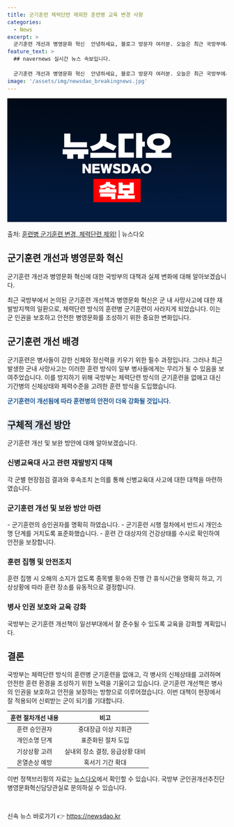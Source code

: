 ```yaml
---
title: 군기훈련 체력단련 제외한 훈련병 교육 변경 사항
categories:
  - News
excerpt: >
  군기훈련 개선과 병영문화 혁신  안녕하세요, 블로그 방문자 여러분. 오늘은 최근 국방부에서 논의된 군기훈련 …
feature_text: >
  ## navernews 실시간 뉴스 속보입니다.

  군기훈련 개선과 병영문화 혁신  안녕하세요, 블로그 방문자 여러분. 오늘은 최근 국방부에서 논의된 군기훈련 …
image: '/assets/img/newsdao_breakingnews.jpg'
---
```


![뉴스다오 속보](/assets/img/newsdao_breakingnews.jpg)

<p>출처: <a href="https://newsdao.kr/4499" rel="dofollow">훈련병 군기훈련 변경, 체력단련 제외!</a> | 뉴스다오</p>

<h2 data-ke-size="size26">군기훈련 개선과 병영문화 혁신</h2>
군기훈련 개선과 병영문화 혁신에 대한 국방부의 대책과 실제 변화에 대해 알아보겠습니다.

<p data-ke-size="size16">최근 국방부에서 논의된 군기훈련 개선책과 병영문화 혁신은 군 내 사망사고에 대한 재발방지책의 일환으로, 체력단련 방식의 훈련병 군기훈련이 사라지게 되었습니다. 이는 군 인권을 보호하고 안전한 병영문화를 조성하기 위한 중요한 변화입니다.</p>

<h2 data-ke-size="size20">군기훈련 개선 배경</h2>
군기훈련은 병사들이 강한 신체와 정신력을 키우기 위한 필수 과정입니다. 그러나 최근 발생한 군내 사망사고는 이러한 훈련 방식이 일부 병사들에게는 무리가 될 수 있음을 보여주었습니다. 이를 방지하기 위해 국방부는 체력단련 방식의 군기훈련을 없애고 대신 기간병의 신체상태와 체력수준을 고려한 훈련 방식을 도입했습니다.

<b><span style="color: #1a5490;">군기훈련이 개선됨에 따라 훈련병의 안전이 더욱 강화될 것입니다.</span></b>

<h2 data-ke-size="size20"><span style="background-color: #21538527;">구체적 개선 방안</span></h2>
군기훈련 개선 및 보완 방안에 대해 알아보겠습니다.

<h3 data-ke-size="size18"><b>신병교육대 사고 관련 재발방지 대책</b></h3>
각 군별 현장점검 결과와 후속조치 논의를 통해 신병교육대 사고에 대한 대책을 마련하였습니다.

<h3 data-ke-size="size18"><b>군기훈련 개선 및 보완 방안 마련</b></h3>
- 군기훈련의 승인권자를 명확히 하였습니다.
- 군기훈련 시행 절차에서 반드시 개인소명 단계를 거치도록 표준화했습니다.
- 훈련 간 대상자의 건강상태를 수시로 확인하여 안전을 보장합니다.

<h3 data-ke-size="size18"><b>훈련 집행 및 안전조치</b></h3>
훈련 집행 시 오해의 소지가 없도록 종목별 횟수와 진행 간 휴식시간을 명확히 하고, 기상상황에 따라 훈련 장소를 유동적으로 결정합니다.

<h3 data-ke-size="size18"><b>병사 인권 보호와 교육 강화</b></h3>
국방부는 군기훈련 개선책이 일선부대에서 잘 준수될 수 있도록 교육을 강화할 계획입니다.

<h2 data-ke-size="size20">결론</h2>
국방부는 체력단련 방식의 훈련병 군기훈련을 없애고, 각 병사의 신체상태를 고려하며 안전한 훈련 환경을 조성하기 위한 노력을 기울이고 있습니다. 군기훈련 개선책은 병사의 인권을 보호하고 안전을 보장하는 방향으로 이루어졌습니다. 이번 대책이 현장에서 잘 적용되어 신뢰받는 군이 되기를 기대합니다.

<p data-ke-size="size16"></p>

<table>
<thead>
<tr>
<th scope="col" style="text-align: center;">훈련 절차개선 내용</th>
<th scope="col" style="text-align: center;">비고</th>
</tr>
</thead>
<tbody>
<tr>
<td style="text-align: center;">훈련 승인권자</td>
<td style="text-align: center;">중대장급 이상 지휘관</td>
</tr>
<tr>
<td style="text-align: center;">개인소명 단계</td>
<td style="text-align: center;">표준화된 절차 도입</td>
</tr>
<tr>
<td style="text-align: center;">기상상황 고려</td>
<td style="text-align: center;">실내외 장소 결정, 응급상황 대비</td>
</tr>
<tr>
<td style="text-align: center;">온열손상 예방</td>
<td style="text-align: center;">혹서기 기간 확대</td>
</tr>
</tbody>
</table>

<p data-ke-size="size16"></p>

이번 정책브리핑의 자료는 <a href="https://newsdao.kr/4499">뉴스다오</a>에서 확인할 수 있습니다. 국방부 군인권개선추진단 병영문화혁신담당관실로 문의하실 수 있습니다.

<p data-ke-size="size16">&nbsp;</p> 

신속 뉴스 바로가기 👉 <a href="https://newsdao.kr" rel="dofollow">https://newsdao.kr</a>


